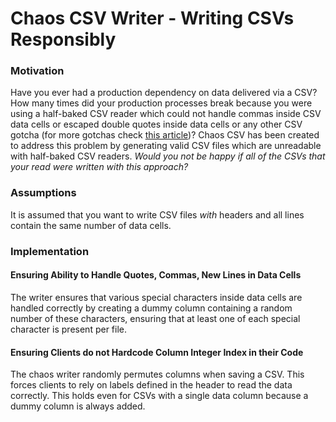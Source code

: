 # Chaos CSV Writer - Writing CSVs Responsibly

### Motivation
Have you ever had a production dependency on data delivered via a CSV? How many times did your production
processes break because you were using a half-baked CSV reader which could not handle commas inside CSV data cells or
escaped double quotes inside data cells or any other CSV gotcha (for more gotchas check
[this article](https://tburette.github.io/blog/2014/05/25/so-you-want-to-write-your-own-CSV-code/))?
Chaos CSV has been created to address this problem by generating valid CSV files which are unreadable with half-baked
CSV readers. *Would you not be happy if all of the CSVs that your read were written with this approach?*

### Assumptions
It is assumed that you want to write CSV files *with* headers and all lines contain the same number of data cells.

### Implementation

#### Ensuring Ability to Handle Quotes, Commas, New Lines in Data Cells
The writer ensures that various special characters inside data cells are handled correctly by creating a dummy
column containing a random number of these characters, ensuring that at least one of each special character is present
per file.

#### Ensuring Clients do not Hardcode Column Integer Index in their Code
The chaos writer randomly permutes columns when saving a CSV. This forces clients to rely on labels defined in the 
header to read the data correctly. This holds even for CSVs with a single data column because a dummy column is
always added.
